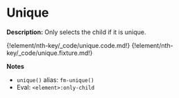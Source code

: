 # Unique

__Description:__ Only selects the child if it is unique.

{!element/nth-key/_code/unique.code.md!}
{!element/nth-key/_code/unique.fixture.md!}

__Notes__

+ `unique()` alias: `fm-unique()`
+ Eval: `<element>:only-child`

<div class="cf"></div>
<div class="end-last"></div>

